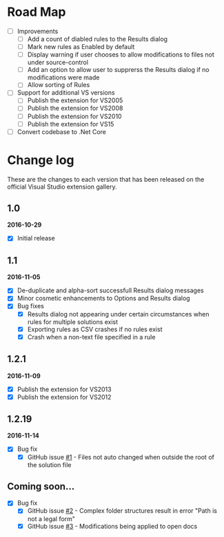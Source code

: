 # Road Map

- [ ] Improvements
   - [ ] Add a count of diabled rules to the Results dialog
   - [ ] Mark new rules as Enabled by default
   - [ ] Display warning if user chooses to allow modifications to files not under source-control
   - [ ] Add an option to allow user to supprerss the Results dialog if no modifications were made
   - [ ] Allow sorting of Rules

- [ ] Support for additional VS versions
   - [ ] Publish the extension for VS2005 
   - [ ] Publish the extension for VS2008 
   - [ ] Publish the extension for VS2010 
   - [ ] Publish the extension for VS15

- [ ] Convert codebase to .Net Core

# Change log

These are the changes to each version that has been released
on the official Visual Studio extension gallery.

## 1.0

**2016-10-29** <!--17:30 UK / 16:30 UTC-->

- [x] Initial release

## 1.1

**2016-11-05** <!--14:20 UK / 14:20 UTC-->

- [x] De-duplicate and alpha-sort successfull Results dialog messages
- [x] Minor cosmetic enhancements to Options and Results dialog
- [x] Bug fixes
  - [x] Results dialog not appearing under certain circumstances when rules for multiple solutions exist
  - [x] Exporting rules as CSV crashes if no rules exist
  - [x] Crash when a non-text file specified in a rule

## 1.2.1

**2016-11-09** <!--18:15 UK / 18:15 UTC-->

- [x] Publish the extension for VS2013
- [x] Publish the extension for VS2012

## 1.2.19

**2016-11-14** <!--08:00 UK / 08:00 UTC-->

- [x] Bug fix
  - [x] GitHub issue [#1](https://github.com/GregTrevellick/AutoFindReplace/issues/1) - Files not auto changed when outside the root of the solution file

## Coming soon...

- [x] Bug fix
  - [x] GitHub issue [#2](https://github.com/GregTrevellick/AutoFindReplace/issues/2) - Complex folder structures result in error "Path is not a legal form"
  - [x] GitHub issue [#3](https://github.com/GregTrevellick/AutoFindReplace/issues/3) - Modifications being applied to open docs

<!--update vs gallry links to vs market place-->

<!--travis //travis-ci.org/getting_started //docs.travis-ci.com/user/languages/csharp/ //github.com/mwrock/PowerShell/blob/master/.travis.yml-->

<!--sign the extension - not required for auto updates ! activity log ? github.com/mwrock/PowerShell/tree/master/src/signing-->

<!--rules kick in when opening a file not just a sln-->
<!--rules kick in when creating a sln-->
<!--auto column widths-->
<!--commas in csv-->
<!--suppress pop up if nowt changed-->
<!--"a" -> ""-->
<!--"a" -> "a"-->